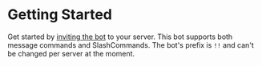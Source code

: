 # Getting Started

Get started by [inviting the bot](https://guntxjakka.me/rankbot) to your server. This bot supports both message commands and SlashCommands. The bot's prefix is `!!` and can't be changed per server at the moment.

